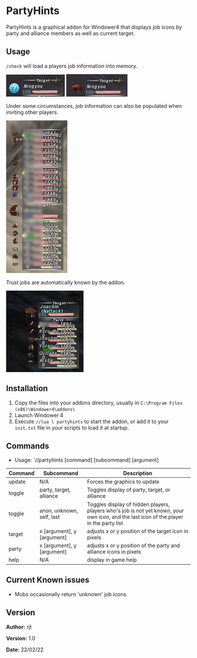 # PartyHints

PartyHints is a graphical addon for Windower4 that displays job icons by party and alliance members
as well as current target.

## Usage
`/check` will load a players job information into memory.

![The player is unchecked](img/unchecked.png) ![The player is checked](img/checked.png)

Under some circumstances, job information can also be populated when inviting other players.

![A full party with some checked players](img/alliance.png)

Trust jobs are automatically known by the addon.

![Trusts are automatically populated](img/trusts.png)

## Installation

1. Copy the files into your addons directory, usually in `C:\Program Files (x86)\Windower4\addons\`
2. Launch Windower 4
3. Execute `//lua l partyhints` to start the addon, or add it to your `init.txt` file in your scripts to load it at startup.

## Commands

* Usage: `//partyhints \[command\] \[subcommand\] \[argument\]

| Command | Subcommand | Description |
| --- | --- | --- |
| update | N/A | Forces the graphics to update |
| toggle | party, target, alliance | Toggles display of party, target, or alliance |
| toggle | anon, unknown, self, last | Toggles display of hidden players, players who's job is not yet known, your own icon, and the last icon of the player in the party list |
| target | x \[argument\], y \[argument\] | adjusts x or y position of the target icon in pixels |
| party | x \[argument\], y \[argument\] | adjusts x or y position of the party and alliance icons in pixels |
| help | N/A | display in game help |

## Current Known issues

- Mobs occasionally return 'unknown' job icons.

## Version

**Author:** rjt

**Version:** 1.0

**Date:** 22/02/22